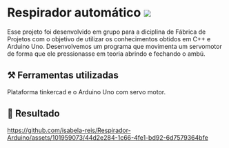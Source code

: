 # Respirador automático <img src= "https://lh3.googleusercontent.com/pw/AL9nZEVQl-XhuZe9ws25j7yV5fVEtLWLoh-wzf_o1p_l9Lv3JMSWSq1Yl-jR6AwZIcRxiVBLniR7lG5us-y2kIRXyNpDnGrAEcmdkLweloMzjjBo5RnUgM3LO9IOK9Mt9tLDfy71QaNyUj6_bXGbsObXUp4=s24-no?authuser=0"/>

Esse projeto foi desenvolvido em grupo para a diciplina de Fábrica de Projetos com o objetivo de utilizar os conhecimentos obtidos em C++ e Arduino Uno. Desenvolvemos um programa que movimenta um servomotor de forma que ele pressionasse em teoria abrindo e fechando o ambú.

## ⚒️ Ferramentas utilizadas 
Plataforma tinkercad e o Arduino Uno com servo motor.

## 🎯 Resultado

  https://github.com/isabela-reis/Respirador-Arduino/assets/101959073/44d2e284-1c66-4fe1-bd92-6d7579364bfe




